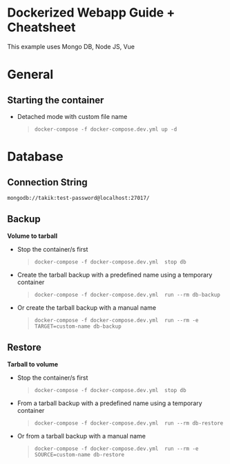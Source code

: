 # Dockerized Webapp Guide + Cheatsheet

This example uses Mongo DB, Node JS, Vue

# General

## Starting the container

- Detached mode with custom file name
    > ``docker-compose -f docker-compose.dev.yml up -d``

# Database

## Connection String

```
mongodb://takik:test-password@localhost:27017/
```

## Backup

**Volume to tarball**

- Stop the container/s first
    > ``docker-compose -f docker-compose.dev.yml  stop db``
- Create the tarball backup with a predefined name using a temporary container
    > ``docker-compose -f docker-compose.dev.yml  run --rm db-backup``
- Or create the tarball backup with a manual name
    > ``docker-compose -f docker-compose.dev.yml  run --rm -e TARGET=custom-name db-backup``

## Restore

**Tarball to volume**

- Stop the container/s first
    > ``docker-compose -f docker-compose.dev.yml  stop db``
- From a tarball backup with a predefined name using a temporary container
    > ``docker-compose -f docker-compose.dev.yml  run --rm db-restore``
- Or from a tarball backup with a manual name
    > ``docker-compose -f docker-compose.dev.yml  run --rm -e SOURCE=custom-name db-restore``
